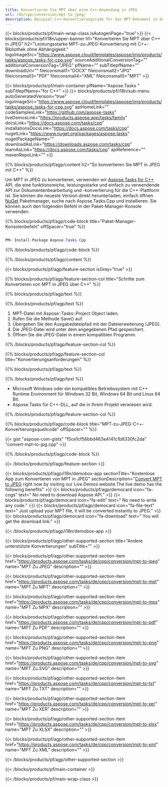 ```yaml
---
title: Konvertieren Sie MPT über eine C++-Anwendung in JPEG 
url: /de/cpp/conversion/mpt-to-jpeg/ 
description: Beispiel-C++-Konvertierungscode für das MPT-Dokument in das JPEG-Format. Verwenden Sie Beispielcode für die Batch-MPT-zu-JPEG-Konvertierung in einer beliebigen C++-Anwendung.
---
```


{{< blocks/products/pf/main-wrap-class isAutogenPage="true">}}
{{< blocks/products/pf/i18n/upper-banner h1="Konvertieren Sie MPT über C++ in JPEG" h2="Leistungsstarke MPT-zu-JPEG-Konvertierung mit C++-Bibliothek ohne Abhängigkeit." logoImageSrc="https://www.aspose.cloud/templates/aspose/img/products/tasks/aspose_tasks-for-cpp.svg" sourceAdditionalConversionTag="" additionalConversionTag="JPEG" pfName="" subTitlepfName="" downloadUrl="" fileiconsmall1="DOCX" fileiconsmall2="JPG" fileiconsmall3="PDF" fileiconsmall4="XML" fileiconsmall5="MPT" >}}

{{< blocks/products/pf/main-container pfName="Aspose.Tasks " subTitlepfName="for C++" >}}
{{< blocks/products/pf/i18n/sub-menu autoGeneratedVersion="true" logoImageSrc="https://www.aspose.cloud/templates/aspose/img/products/tasks/aspose_tasks-for-cpp.svg" apiHomeLink="" codeSamplesLink="https://github.com/aspose-tasks" liveDemosLink="https://products.aspose.app/tasks/family" docsLink="https://docs.aspose.com/tasks/cpp" installationsDocsLink="https://docs.aspose.com/tasks/cpp" nugetLink="https://www.nuget.org/packages/aspose.tasks" nugetPackageName="" downloadAsLink="https://downloads.aspose.com/tasks/cpp" learnAsLink="https://docs.aspose.com/tasks/cpp" apiReference="" mavenRepoLink="" >}}

{{% blocks/products/pf/agp/content h2="So konvertieren Sie MPT in JPEG mit C++" %}}

 Um MPT in JPEG zu konvertieren, verwenden wir
 [Aspose.Tasks for C++](https://products.aspose.com/tasks/cpp)
 API, die eine funktionsreiche, leistungsstarke und einfach zu verwendende API zur Dokumentenbearbeitung und -konvertierung für die C++-Plattform ist. Sie können die neueste Version direkt herunterladen, einfach öffnen
 [NuGet](https://www.nuget.org/packages/aspose.tasks)
 Paketmanager, suche nach
 Aspose.Tasks.Cpp
 und installieren. Sie können auch den folgenden Befehl in der Paket-Manager-Konsole verwenden.

{{% blocks/products/pf/agp/code-block title="Paket-Manager-Konsolenbefehl" offSpacer="true" %}}

```cs

PM> Install-Package Aspose.Tasks.Cpp

```

{{% /blocks/products/pf/agp/code-block %}}

{{% /blocks/products/pf/agp/content %}}

{{< blocks/products/pf/agp/feature-section isGrey="true" >}}

{{% blocks/products/pf/agp/feature-section-col title="Schritte zum Konvertieren von MPT in JPEG über C++" %}}

{{% blocks/products/pf/agp/text %}}


{{% /blocks/products/pf/agp/text %}}

1. MPT-Datei mit Aspose::Tasks::Project Object laden.
1. Rufen Sie die Methode Save() auf.
1. Übergeben Sie den Ausgabedateipfad mit der Dateierweiterung (JPEG).
1. Die JPEG-Datei wird unter dem angegebenen Pfad gespeichert.
1. Öffnen Sie die JPEG-Datei in einem kompatiblen Programm.

{{% /blocks/products/pf/agp/feature-section-col %}}

{{% blocks/products/pf/agp/feature-section-col title="Konvertierungsanforderungen" %}}

{{% blocks/products/pf/agp/text %}}


{{% /blocks/products/pf/agp/text %}}

- Microsoft Windows oder ein kompatibles Betriebssystem mit C++ Runtime Environment für Windows 32 Bit, Windows 64 Bit und Linux 64 Bit.
- Aspose.Tasks für C++-DLL, auf die in Ihrem Projekt verwiesen wird.

{{% /blocks/products/pf/agp/feature-section-col %}}

{{% blocks/products/pf/agp/code-block title="MPT-zu-JPEG-C++-Konvertierungsquellcode" offSpacer="" %}}

{{< gist "aspose-com-gists" "f5ce1cf56bbd463e4141c1b8330fc2da" "convert-mpt-to-jpg.cpp" >}}

{{% /blocks/products/pf/agp/code-block %}}

{{< /blocks/products/pf/agp/feature-section >}}

<!-- aboutfile Starts -->

{{< blocks/products/pf/agp/i18n/demobox-app sectionTitle="Kostenlose App zum Konvertieren von MPT in JPEG" sectionDescription="[Convert MPT to JPEG](https://products.aspose.app/tasks/conversion/mpt-to-jpeg) right now by visiting our Live Demos website.The live demo has the following benefits" >}}
        {{< blocks/products/pf/agp/democard icon="fa-cogs" text=" No need to download Aspose API." >}}
        {{< blocks/products/pf/agp/democard icon="fa-edit" text=" No need to write any code." >}}
        {{< blocks/products/pf/agp/democard icon="fa-file-text" text=" Just upload your MPT file, it will be converted instantly to JPEG." >}}
        {{< blocks/products/pf/agp/democard icon="fa-download" text=" You will get the download link." >}}

{{< /blocks/products/pf/agp/i18n/demobox-app >}}

<!-- aboutfile Ends -->

{{< blocks/products/pf/agp/other-supported-section title="Andere unterstützte Konvertierungen" subTitle="" >}}

{{< blocks/products/pf/agp/other-supported-section-item href="https://products.aspose.com/tasks/de/cpp/conversion/mpt-to-jpeg" name="MPT Zu JPEG" description="" >}}

{{< blocks/products/pf/agp/other-supported-section-item href="https://products.aspose.com/tasks/de/cpp/conversion/mpt-to-mpt" name="MPT Zu MPT" description="" >}}

{{< blocks/products/pf/agp/other-supported-section-item href="https://products.aspose.com/tasks/de/cpp/conversion/mpt-to-mpx" name="MPT Zu MPX" description="" >}}

{{< blocks/products/pf/agp/other-supported-section-item href="https://products.aspose.com/tasks/de/cpp/conversion/mpt-to-pdf" name="MPT Zu PDF" description="" >}}

{{< blocks/products/pf/agp/other-supported-section-item href="https://products.aspose.com/tasks/de/cpp/conversion/mpt-to-png" name="MPT Zu PNG" description="" >}}

{{< blocks/products/pf/agp/other-supported-section-item href="https://products.aspose.com/tasks/de/cpp/conversion/mpt-to-svg" name="MPT Zu SVG" description="" >}}

{{< blocks/products/pf/agp/other-supported-section-item href="https://products.aspose.com/tasks/de/cpp/conversion/mpt-to-txt" name="MPT Zu TXT" description="" >}}

{{< blocks/products/pf/agp/other-supported-section-item href="https://products.aspose.com/tasks/de/cpp/conversion/mpt-to-xer" name="MPT Zu XER" description="" >}}

{{< blocks/products/pf/agp/other-supported-section-item href="https://products.aspose.com/tasks/de/cpp/conversion/mpt-to-xlsx" name="MPT Zu XLSX" description="" >}}

{{< blocks/products/pf/agp/other-supported-section-item href="https://products.aspose.com/tasks/de/cpp/conversion/mpt-to-xml" name="MPT Zu XML" description="" >}}



{{< /blocks/products/pf/agp/other-supported-section >}}

{{< /blocks/products/pf/main-container >}}
    
{{< /blocks/products/pf/main-wrap-class >}}